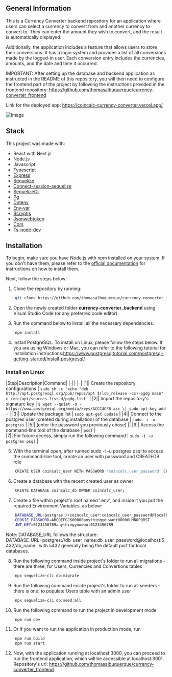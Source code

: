 ## General Information

This is a Currency Converter backend repository for an application where users can select a currency to convert from and another currency to convert to. They can enter the amount they wish to convert, and the result is automatically displayed.

Additionally, the application includes a feature that allows users to store their conversions. It has a login system and provides a list of all conversions made by the logged-in user. Each conversion entry includes the currencies, amounts, and the date and time it occurred.

IMPORTANT: After setting up the database and backend application as instructed in the README of this repository, you will then need to configure the frontend part of the project by following the instructions provided in the frontend repository: https://github.com/thomasalbuquerque/currency-converter_frontend

Link for the deployed app: https://coincalc-currency-converter.vercel.app/

![Image](https://github.com/thomasalbuquerque/currency-converter_frontend/assets/7840248/1f011922-ba90-4202-90bb-7a1aaa2bb059)

## Stack
This project was made with:
 - React with Next.js
 - Node.js
 - Javascript
 - Typescript
 - [Express](https://www.npmjs.com/package/express)
 - [Sequelize](https://www.npmjs.com/package/sequelize)
 - [Connect-session-sequelize](https://github.com/everapihq/connect-session-sequelize)
 - [SequelizeCli](https://www.npmjs.com/package/sequelize-cli)
 - [Pg](https://www.npmjs.com/package/pg)
 - [Dotenv](https://www.npmjs.com/package/dovenv)
 - [Env-var](https://www.npmjs.com/package/env-var)
 - [Bcryptjs](https://www.npmjs.com/package/bcryptjs)
 - [Jsonwebtoken](https://www.npmjs.com/package/jsonwebtoken)
 - [Cors](https://www.npmjs.com/package/cors)
 - [Ts-node-dev](https://www.npmjs.com/package/ts-node-dev)

## Installation
To begin, make sure you have Node.js with npm installed on your system. If you don't have them, please refer to the [official documentation](https://nodejs.org/en/download) for instructions on how to install them.

Next, follow the steps below:

1. Clone the repository by running:
```bash
    git clone https://github.com/thomasalbuquerque/currency-converter_frontend
```
2. Open the newly created folder **currency-converter_backend** using Visual Studio Code (or any preferred code editor).

3. Run the command below to install all the necessary dependencies.
```bash
    npm install
```

4. Install PostgreSQL. To install on Linux, please follow the steps below. If you are using Windows or Mac, you can refer to the following tutorial for installation instructions:https://www.postgresqltutorial.com/postgresql-getting-started/install-postgresql/
### Install on Linux
|Step|Description|Command| 
|-||-|-|
|1|| Create the repository configurations | ```sudo sh -c 'echo "deb http://apt.postgresql.org/pub/repos/apt $(lsb_release -cs)-pgdg main" > /etc/apt/sources.list.d/pgdg.list'``` |
|2|| Import the repository's signature key | ```$ wget --quiet -O - https://www.postgresql.org/media/keys/ACCC4CF8.asc \| sudo apt-key add -``` |
|3|| Update the package list | ```sudo apt-get update``` |
|4|| Connect to the postgres user (created during installation) of the database       | ```sudo -i -u postgres``` |
|5|| (enter the password you previously chose) ||
|6|| Access the command-line tool of the database | ```psql``` |     
|7|| For future access, simply run the following command | ```sudo -i -u postgres psql``` |

5. With the terminal open, after runned sudo -i -u postgres psql to access the command-line tool, create an user with password and CREATEDB role
```bash
    CREATE USER coincalc_user WITH PASSWORD 'coincalc_user_password' CREATEDB;
```

6. Create a database with the recent created user as owner
```bash
    CREATE DATABASE coincalc_db OWNER coincalc_user;
```

7. Create a file within project's root named '.env', and inside it you put the required Environment Variables, as below:
```bash
    DATABASE_URL=postgres://coincalc_user:coincalc_user_password@localhost:5432/coincalc_db
    COOKIE_PASSWORD=ABCDEFGJK00000anythingyouwant00000LMNOPQRST
    JWT_KEY=0123456789anythingyouwant0123456789
```
Note: DATABASE_URL follows the structure: DATABASE_URL=postgres://db_user_name:db_user_password@localhost:5432/db_name , with 5432 generally being the default port for local databases.

8. Run the following command inside project's folder to run all migrations - there are three, for Users, Currencies and Convertions tables
```bash
    npx sequelize-cli db:migrate
```

9. Run the following command inside project's folder to run all seeders - there is one, to populate Users table with an admin user
```bash
    npx sequelize-cli db:seed:all
```

10. Run the following command to run the project in development mode
```bash
    npm run dev
```

11. Or if you want to run the application in production mode, run
```bash
    npm run build
    npm run start
```

12. Now, with the application running at localhost:3000, you can proceed to run the frontend application, which will be accessible at localhost:3001. Repository's url: https://github.com/thomasalbuquerque/currency-converter_frontend

